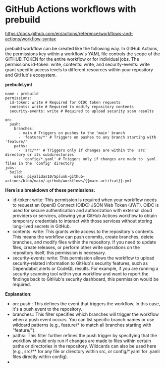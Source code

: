 # GitHub Actions workflows with prebuild
https://docs.github.com/en/actions/reference/workflows-and-actions/workflow-syntax

prebuild workflow can be created like the following way. In GitHub Actions, the permissions key within a workflow's YAML file controls the scope of the GITHUB_TOKEN for the entire workflow or for individual jobs. The permissions id-token: write, contents: write, and security-events: write grant specific access levels to different resources within your repository and GitHub's ecosystem.

**prebuild.yml**

```
name : prebuild
permissions:
  id-token: write # Required for OIDC token requests
  contents: write # Required to modify repository contents
  security-events: write # Required to upload security scan results

on:
  push:
    branches:
      - main # Triggers on pushes to the 'main' branch
      - 'feature/*' # Triggers on pushes to any branch starting with 'feature/'
    paths:
      - 'src/**' # Triggers only if changes are within the 'src' directory or its subdirectories
      - 'config/*.yaml' # Triggers only if changes are made to .yaml files in the 'config' directory
jobs:
  build:
    uses: piyalidas10/Splunk-github-actions/blob/main/.github/workflows/{{main-artifcat}}.yml
```


**Here is a breakdown of these permissions:**
  -  id-token: write: This permission is required when your workflow needs to request an OpenID Connect (OIDC) JSON Web Token (JWT). OIDC is used for secure authentication and authorization with external cloud providers or services, allowing your GitHub Actions workflow to obtain temporary credentials to interact with those services without storing long-lived secrets in GitHub.
  -  contents: write: This grants write access to the repository's contents. This means the workflow can push commits, create branches, delete branches, and modify files within the repository. If you need to update files, create releases, or perform other write operations on the repository itself, this permission is necessary.
  -  security-events: write: This permission allows the workflow to upload security-related information to GitHub's security features, such as Dependabot alerts or CodeQL results. For example, if you are running a security scanning tool within your workflow and want to report the findings back to GitHub's security dashboard, this permission would be required.

**Explanation:**
  -  on: push:: This defines the event that triggers the workflow. In this case, it's a push event to the repository.
  -  branches:: This filter specifies which branches will trigger the workflow when a push event occurs. You can list specific branch names or use wildcard patterns (e.g., feature/* to match all branches starting with "feature/").
  -  paths:: This filter further refines the push trigger by specifying that the workflow should only run if changes are made to files within certain paths or directories in the repository. Wildcards can also be used here (e.g., src/** for any file or directory within src, or config/*.yaml for .yaml files directly within config).
  - 
